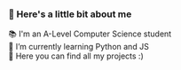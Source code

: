 ### 👋 Here's a little bit about me


  📚 I'm an A-Level Computer Science student<br>
  🌱 I’m currently learning Python and JS<br>
  🔭 Here you can find all my projects :)
  
